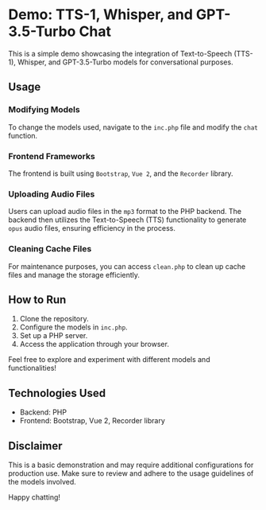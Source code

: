 # Demo: TTS-1, Whisper, and GPT-3.5-Turbo Chat

This is a simple demo showcasing the integration of Text-to-Speech (TTS-1), Whisper, and GPT-3.5-Turbo models for conversational purposes.

## Usage

### Modifying Models
To change the models used, navigate to the `inc.php` file and modify the `chat` function.

### Frontend Frameworks
The frontend is built using `Bootstrap`, `Vue 2`, and the `Recorder` library.

### Uploading Audio Files
Users can upload audio files in the `mp3` format to the PHP backend. The backend then utilizes the Text-to-Speech (TTS) functionality to generate `opus` audio files, ensuring efficiency in the process.

### Cleaning Cache Files
For maintenance purposes, you can access `clean.php` to clean up cache files and manage the storage efficiently.

## How to Run

1. Clone the repository.
2. Configure the models in `inc.php`.
3. Set up a PHP server.
4. Access the application through your browser.

Feel free to explore and experiment with different models and functionalities!

## Technologies Used

- Backend: PHP
- Frontend: Bootstrap, Vue 2, Recorder library

## Disclaimer

This is a basic demonstration and may require additional configurations for production use. Make sure to review and adhere to the usage guidelines of the models involved.

Happy chatting!